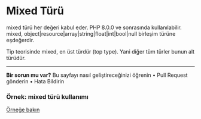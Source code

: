 # Mixed Türü

mixed türü her değeri kabul eder. PHP 8.0.0 ve sonrasında kullanılabilir. mixed, object|resource|array|string|float|int|bool|null birleşim türüne eşdeğerdir.

Tip teorisinde mixed, en üst türdür (top type). Yani diğer tüm türler bunun alt türüdür.

---

**Bir sorun mu var?**
Bu sayfayı nasıl geliştireceğinizi öğrenin • Pull Request gönderin • Hata Bildirin

### Örnek: mixed türü kullanımı
[Örneğe bakın](13-Mixed.php#L1)
